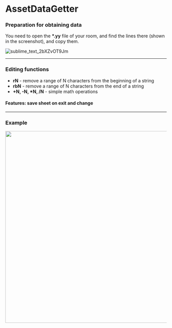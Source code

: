 # AssetDataGetter
### Preparation for obtaining data
You need to open the **\*.yy** file of your room, and find the lines there (shown in the screenshot), and copy them.

![sublime_text_2bXZvOT9Jm](https://user-images.githubusercontent.com/36339434/147384898-0955b6c7-b686-4800-b036-c0df0a67de61.png)

---
### Editing functions
- **rN** - remove a range of N characters from the beginning of a string
- **rbN** - remove a range of N characters from the end of a string
- **+N, -N, \*N, /N** - simple math operations
#### Features: save sheet on exit and change
--- 
### Example

<p align="center" ><img width = "600px" src="https://user-images.githubusercontent.com/36339434/147385073-284f392d-454f-4b1d-9703-cd79aaf980a2.png"></p>
